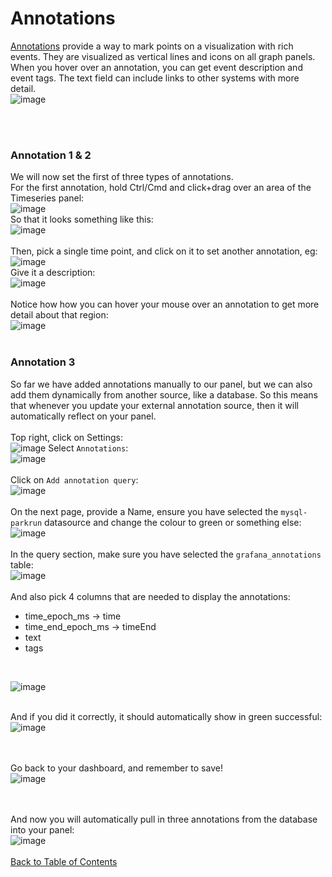 # Annotations

[Annotations](https://grafana.com/docs/grafana/latest/dashboards/build-dashboards/annotate-visualizations/) provide a way to mark points on a visualization with rich events. They are visualized as vertical lines and icons on all graph panels. When you hover over an annotation, you can get event description and event tags. The text field can include links to other systems with more detail.<br/>
![image](https://github.com/user-attachments/assets/a5e0a757-c4e8-4402-97c5-56067cf7ec1e)

<br/><br/>
### Annotation 1 & 2
We will now set the first of three types of annotations. <br/>
For the first annotation, hold Ctrl/Cmd and click+drag over an area of the Timeseries panel:<br/>
![image](https://github.com/user-attachments/assets/12c33aa4-2884-412b-a620-c2625ee1d5ca)
<br/>
So that it looks something like this:<br/>
![image](https://github.com/user-attachments/assets/01ef4565-1798-4738-94b0-0dca88b52c82)
<br/><br/>
Then, pick a single time point, and click on it to set another annotation, eg:<br/>
![image](https://github.com/user-attachments/assets/997c1625-dc6d-4159-8577-e5657bc629b7)
<br/>
Give it a description:<br/>
![image](https://github.com/user-attachments/assets/ccc439af-6d88-43f4-ad0e-0a9e063c463a)
<br/><br/>
Notice how how you can hover your mouse over an annotation to get more detail about that region:<br/>
![image](https://github.com/user-attachments/assets/3ccfdfcb-0d52-4ed9-ade2-ba0c85251b5f)
<br/><br/>

### Annotation 3
So far we have added annotations manually to our panel, but we can also add them dynamically from another source, like a database. So this means that whenever you update your external annotation source, then it will automatically reflect on your panel.<br/>
<br/>
Top right, click on Settings:<br/>
![image](https://github.com/user-attachments/assets/6d13fcb3-0a2d-4952-8d32-a06becc6ca7e)
Select `Annotations`:<br/>
![image](https://github.com/user-attachments/assets/4cdc4013-4268-4a03-9173-402fd725b5ef)
<br/><br/>
Click on `Add annotation query`:<br/>
![image](https://github.com/user-attachments/assets/7461c5be-04a1-4b4d-82e7-24bff7294de9)
<br/><br/>
On the next page, provide a Name, ensure you have selected the `mysql-parkrun` datasource and change the colour to green or something else:<br/>
![image](https://github.com/user-attachments/assets/549b5da3-ce0e-4b0b-95cc-fa5c8ab0b7b5)
<br/><br/>
In the query section, make sure you have selected the `grafana_annotations` table:<br/>
![image](https://github.com/user-attachments/assets/30b7373c-ef13-4ddb-905c-691bdc193d51)
<br/><br/>
And also pick 4 columns that are needed to display the annotations:<br/>
- time_epoch_ms -> time
- time_end_epoch_ms -> timeEnd
- text
- tags
<br/>

![image](https://github.com/user-attachments/assets/e1a429ef-e3a8-4980-bb73-265a954a9f83)
<br/><br/>

And if you did it correctly, it should automatically show in green successful:<br/>
![image](https://github.com/user-attachments/assets/53d0ee22-72ef-454d-8d1b-56905bd6b602)

<br/><br/>
Go back to your dashboard, and remember to save!<br/>
![image](https://github.com/user-attachments/assets/9334a932-bf0b-4d4d-a663-c77478614571)

<br/><br/>
And now you will automatically pull in three annotations from the database into your panel:<br/>
![image](https://github.com/user-attachments/assets/dbd601df-aded-4df0-bc33-dbcb463bb37f)
<br/><br/>
[Back to Table of Contents](https://github.com/grafana/dashboarding_workshop/blob/main/README.md)

